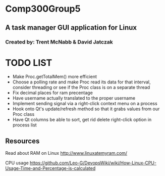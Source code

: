 # Comp300Group5
## A task manager GUI application for Linux
### Created by: Trent McNabb & David Jatczak

# TODO LIST
- Make Proc.getTotalMem() more efficient
- Choose a polling rate and make Proc read its data for that interval, consider threading or see if the Proc class is on a separate thread
- Fix decimal places for ram precentage
- Have username actually translated to the proper username
- Implement sending signal via a right-click context menu on a process
- Hook onto Qt's update/refresh method so that it grabs values from our Proc class
- Have Qt columns be able to sort, get rid delete right-click option in process list

## Resources

Read about RAM on Linux
http://www.linuxatemyram.com/

CPU usage
https://github.com/Leo-G/DevopsWiki/wiki/How-Linux-CPU-Usage-Time-and-Percentage-is-calculated
